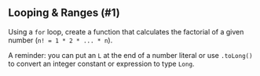 ## Looping & Ranges (#1)

Using a `for` loop, create a function that calculates the factorial of a given
number (`n! = 1 * 2 * ... * n`).

A reminder: you can put an `L` at the end of a number literal or use `.toLong()`
to convert an integer constant or expression to type `Long`.